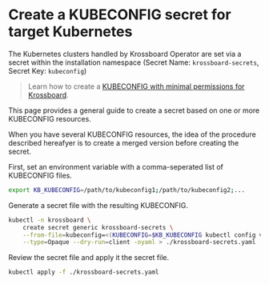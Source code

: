 # Create a KUBECONFIG secret for target Kubernetes

The Kubernetes clusters handled by Krossboard Operator are set via a secret within the installation namespace (Secret Name: `krossboard-secrets`, Secret Key: `kubeconfig`)

> Learn how to create a [KUBECONFIG with minimal permissions for Krossboard](./docs/create-kubeconfig-with-minimal-permissions.md).

This page provides a general guide to create a secret based on one or more KUBECONFIG resources.

When you have several KUBECONFIG resources, the idea of the procedure described hereafyer is to create a merged version before creating the secret.

First, set an environment variable with a comma-seperated list of KUBECONFIG files.

```bash
export KB_KUBECONFIG=/path/to/kubeconfig1;/path/to/kubeconfig2;...
```

Generate a secret file with the resulting KUBECONFIG.

```bash
kubectl -n krossboard \
    create secret generic krossboard-secrets \
    --from-file=kubeconfig=<(KUBECONFIG=$KB_KUBECONFIG kubectl config view --raw) \
    --type=Opaque --dry-run=client -oyaml > ./krossboard-secrets.yaml
```

Review the secret file and apply it the secret file.

```bash
kubectl apply -f ./krossboard-secrets.yaml
```
